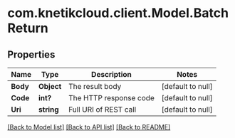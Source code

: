 # com.knetikcloud.client.Model.BatchReturn
## Properties

Name | Type | Description | Notes
------------ | ------------- | ------------- | -------------
**Body** | **Object** | The result body | [default to null]
**Code** | **int?** | The HTTP response code | [default to null]
**Uri** | **string** | Full URI of REST call | [default to null]

[[Back to Model list]](../README.md#documentation-for-models) [[Back to API list]](../README.md#documentation-for-api-endpoints) [[Back to README]](../README.md)

